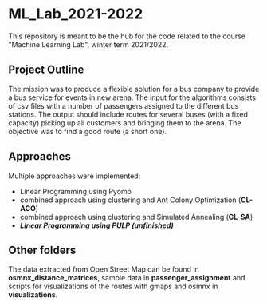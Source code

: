 # ML_Lab_2021-2022

This repository is meant to be the hub for the code related to the course "Machine Learning Lab", winter term 2021/2022.

## Project Outline
The mission was to produce a flexible solution for a bus company to provide a bus service for events in new arena.
The input for the algorithms consists of csv files with a number of passengers assigned to the different bus stations.
The output should include routes for several buses (with a fixed capacity) picking up all customers and bringing them to the arena.
The objective was to find a good route (a short one).

## Approaches
Multiple approaches were implemented:
- Linear Programming using Pyomo 
- combined approach using clustering and Ant Colony Optimization (__CL-ACO__)
- combined approach using clustering and Simulated Annealing (__CL-SA__)
- ***Linear Programming using PULP (unfinished)***

## Other folders
The data extracted from Open Street Map can be found in __osmnx_distance_matrices__, sample data in __passenger_assignment__ and scripts for visualizations of the routes with gmaps and osmnx in __visualizations__. 
